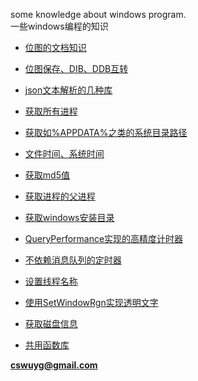 some knowledge about windows program.  
一些windows编程的知识  

- [位图的文档知识](./bitmap_knowledge)
- [位图保存、DIB、DDB互转](./bitmap_save_DIB_DDB)
- [json文本解析的几种库](./cpp_json_parse)
- [获取所有进程](./get_all_process) 
- [获取如%APPDATA%之类的系统目录路径](./get_appdata) 
- [文件时间、系统时间](./get_file_time)
- [获取md5值](./get_md5)
- [获取进程的父进程](./get_parent_process)
- [获取windows安装目录](./get_window_install_dir)
- [QueryPerformance实现的高精度计时器](./hight_performance_time_calc)
- [不依赖消息队列的定时器](./hight_performance_time_calc)
- [设置线程名称](./set_thread_name)
- [使用SetWindowRgn实现透明文字](./use_rgn_api_to_transparent)  
- [获取磁盘信息](./get_disk_space)




  
  

- [共用函数库](./utility)  




**cswuyg@gmail.com**  